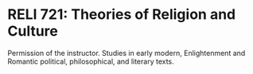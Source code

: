 # RELI 721: Theories of Religion and Culture

Permission of the instructor. Studies in early modern, Enlightenment and Romantic political, philosophical, and literary texts.